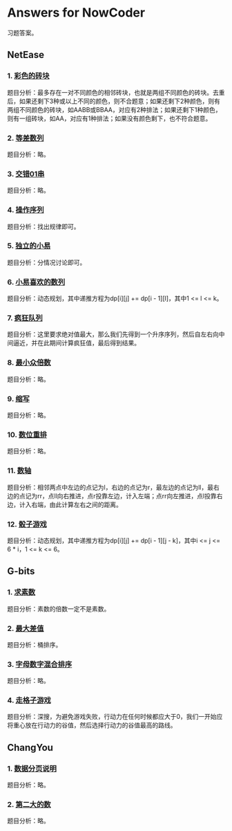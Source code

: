 # Answers for NowCoder

习题答案。

## NetEase

### 1. [彩色的砖块](https://www.nowcoder.com/questionTerminal/8c29f4d1bea84d6ba2847e079b7420f7)

题目分析：最多存在一对不同颜色的相邻砖块，也就是两组不同颜色的砖块。去重后，如果还剩下3种或以上不同的颜色，则不合题意；如果还剩下2种颜色，则有两组不同颜色的砖块，如AABB或BBAA，对应有2种排法；如果还剩下1种颜色，则有一组砖块，如AA，对应有1种排法；如果没有颜色剩下，也不符合题意。

### 2. [等差数列](https://www.nowcoder.com/questionTerminal/e11bc3a213d24fc1989b21a7c8b50c3f)

题目分析：略。

### 3. [交错01串](https://www.nowcoder.com/questionTerminal/3fbd8fe929ea4eb3a254c0ed34ac993a)

题目分析：略。

### 4. [操作序列](https://www.nowcoder.com/questionTerminal/b53bda356a494154b6411d80380295f5)

题目分析：找出规律即可。

### 5. [独立的小易](https://www.nowcoder.com/questionTerminal/a99cdf4e2f44499e80749699cc2ec2b9)

题目分析：分情况讨论即可。

### 6. [小易喜欢的数列](https://www.nowcoder.com/questionTerminal/49375dd6a42d4230b0dc4ea5a2597a9b)

题目分析：动态规划，其中递推方程为dp[i][j] += dp[i - 1][l]，其中1 <= l <= k。

### 7. [疯狂队列](https://www.nowcoder.com/questionTerminal/d996665fbd5e41f89c8d280f84968ee1)

题目分析：这里要求绝对值最大，那么我们先得到一个升序序列，然后自左右向中间逼近，并在此期间计算疯狂值，最后得到结果。

### 8. [最小众倍数](https://www.nowcoder.com/questionTerminal/3e9d7d22b7dd4daab695b795d243315b)

题目分析：略。

### 9. [缩写](https://www.nowcoder.com/questionTerminal/45083499b8c5404fb1db44c6ea4f170a)

题目分析：略。

### 10. [数位重排](https://www.nowcoder.com/questionTerminal/f970201e9f7e4040ab25a40918e27d15)

题目分析：略。

### 11. [数轴](https://www.nowcoder.com/questionTerminal/ff0e55dcb75b45b09164c56f87cdf737)

题目分析：相邻两点中左边的点记为l，右边的点记为r，最左边的点记为ll，最右边的点记为rr，点ll向右推进，点r投靠左边，计入左端；点rr向左推进，点l投靠右边，计入右端，由此计算左右之间的距离。

### 12. [骰子游戏](https://www.nowcoder.com/questionTerminal/0e83797c34e54cca91179fe9ad681bc4)

题目分析：动态规划，其中递推方程为dp[i][j] += dp[i - 1][j - k]，其中i <= j <= 6 * i，1 <= k <= 6。

## G-bits

### 1. [求素数](https://www.nowcoder.com/questionTerminal/ea1c82be0c144d74925a044973fe9a5c)

题目分析：素数的倍数一定不是素数。

### 2. [最大差值](https://www.nowcoder.com/questionTerminal/c1ad0923a49b4347bd0bf8070610d046)

题目分析：桶排序。

### 3. [字母数字混合排序](https://www.nowcoder.com/questionTerminal/6d27688e056c491b9024fa1340404666)

题目分析：略。

### 4. [走格子游戏](https://www.nowcoder.com/questionTerminal/e15b45484ff049ddb84fa1b8d309948c)

题目分析：深搜，为避免游戏失败，行动力在任何时候都应大于0，我们一开始应将重心放在行动力的谷值，然后选择行动力的谷值最高的路线。

## ChangYou

### 1. [数据分页说明](https://www.nowcoder.com/questionTerminal/b6c448328c4f486d8cce39245889cdfe)

题目分析：略。

### 2. [第二大的数](https://www.nowcoder.com/questionTerminal/ce710d3a27ca475b97bbae0cb227f1b5)

题目分析：略。

